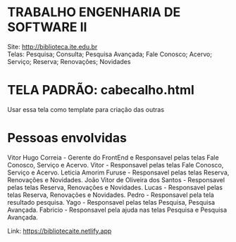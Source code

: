 # TRABALHO ENGENHARIA DE SOFTWARE II
  Site: http://biblioteca.ite.edu.br
  <br/>
  Telas: Pesquisa; Consulta; Pesquisa Avançada; Fale Conosco; Acervo; Serviço; Reserva; Renovações; Novidades

# TELA PADRÃO: cabecalho.html
  Usar essa tela como template para criação das outras

# Pessoas envolvidas
  Vitor Hugo Correia - Gerente do FrontEnd e Responsavel pelas telas Fale Conosco, Serviço e Acervo.
  Vitor - Responsavel pelas telas Fale Conosco, Serviço e Acervo.
  Leticia Amorim Furuse - Responsavel pelas telas Reserva, Renovações e Novidades.
  João Vitor de Oliveira dos Santos - Responsavel pelas telas Reserva, Renovações e Novidades.
  Lucas - Responsavel pelas telas Reserva, Renovações e Novidades.
  Pedro - Responsavel pela tela resultado pesquisa.
  Yago - Responsavel pelas telas Pesquisa, Pesquisa Avançada.
  Fabricio - Responsavel pela ajuda nas telas Pesquisa e Pesquisa Avançada. 
  

Link: https://bibliotecaite.netlify.app
